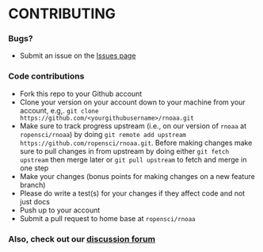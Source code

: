 # CONTRIBUTING #

### Bugs?

* Submit an issue on the [Issues page](https://github.com/ropensci/rnoaa/issues)

### Code contributions

* Fork this repo to your Github account
* Clone your version on your account down to your machine from your account, e.g,. `git clone https://github.com/<yourgithubusername>/rnoaa.git`
* Make sure to track progress upstream (i.e., on our version of `rnoaa` at `ropensci/rnoaa`) by doing `git remote add upstream https://github.com/ropensci/rnoaa.git`. Before making changes make sure to pull changes in from upstream by doing either `git fetch upstream` then merge later or `git pull upstream` to fetch and merge in one step
* Make your changes (bonus points for making changes on a new feature branch)
* Please do write a test(s) for your changes if they affect code and not just docs
* Push up to your account
* Submit a pull request to home base at `ropensci/rnoaa`

### Also, check out our [discussion forum](https://discuss.ropensci.org)
